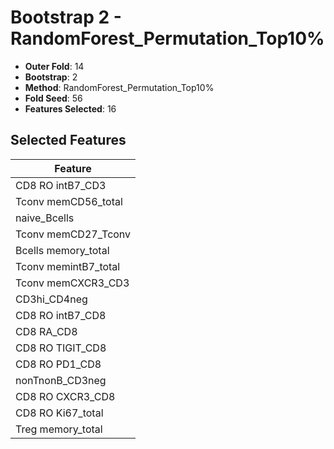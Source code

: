 # Bootstrap 2 - RandomForest_Permutation_Top10%

- **Outer Fold**: 14
- **Bootstrap**: 2
- **Method**: RandomForest_Permutation_Top10%
- **Fold Seed**: 56
- **Features Selected**: 16

## Selected Features

| Feature |
|---------|
| CD8 RO intB7_CD3 |
| Tconv memCD56_total |
| naive_Bcells |
| Tconv memCD27_Tconv |
| Bcells memory_total |
| Tconv memintB7_total |
| Tconv memCXCR3_CD3 |
| CD3hi_CD4neg |
| CD8 RO intB7_CD8 |
| CD8 RA_CD8 |
| CD8 RO TIGIT_CD8 |
| CD8 RO PD1_CD8 |
| nonTnonB_CD3neg |
| CD8 RO CXCR3_CD8 |
| CD8 RO Ki67_total |
| Treg memory_total |
